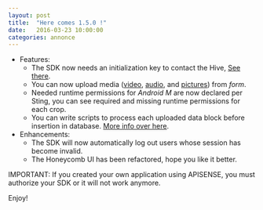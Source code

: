 ```yaml
---
layout: post
title:  "Here comes 1.5.0 !"
date:   2016-03-23 10:00:00
categories: annonce
---
```


- Features:
  - The SDK now needs an initialization key to contact the Hive, [See there](/en/1.5.0/guide/dashboard/#handle-private-crop).
  - You can now upload media ([video](/en/1.5.0/stings/form/formPage.html#video), [audio](/en/1.5.0/stings/form/formPage.html#sound), and [pictures](/en/1.5.0/stings/form/formPage.html#picture)) from _form_.
  - Needed runtime permissions for _Android M_ are now declared per Sting, you can see required and missing runtime permissions for each crop.
  - You can write scripts to process each uploaded data block before insertion in database. [More info over here](/en/1.5.0/guide/dashboard/#filter-uploaded-data).
- Enhancements:
  - The SDK will now automatically log out users whose session has become invalid.
  - The Honeycomb UI has been refactored, hope you like it better.
  
<div class="alert alert-danger" role="alert">IMPORTANT: If you created your own application using APISENSE, you must authorize your SDK or it will not work anymore.</div>

Enjoy!
